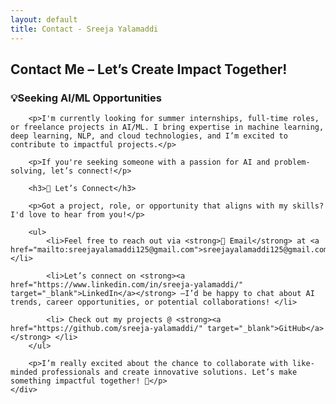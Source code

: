 ```yaml
---
layout: default
title: Contact - Sreeja Yalamaddi
---
```


<section id="contact">
    <h2>Contact Me – Let’s Create Impact Together!</h2>
    <div class="contact-info">
       <h3>💡Seeking AI/ML Opportunities</h3>

		<p>I'm currently looking for summer internships, full-time roles, or freelance projects in AI/ML. I bring expertise in machine learning, deep learning, NLP, and cloud technologies, and I’m excited to contribute to impactful projects.</p>

		<p>If you're seeking someone with a passion for AI and problem-solving, let’s connect!</p>

		<h3>📩 Let’s Connect</h3>

		<p>Got a project, role, or opportunity that aligns with my skills? I'd love to hear from you!</p>

		<ul>
			<li>Feel free to reach out via <strong>📧 Email</strong> at <a href="mailto:sreejayalamaddi125@gmail.com">sreejayalamaddi125@gmail.com</a></li>
			
			<li>Let’s connect on <strong><a href="https://www.linkedin.com/in/sreeja-yalamaddi/" target="_blank">LinkedIn</a></strong> —I’d be happy to chat about AI trends, career opportunities, or potential collaborations! </li>
			
			<li> Check out my projects @ <strong><a href="https://github.com/sreeja-yalamaddi/" target="_blank">GitHub</a></strong> </li>
		</ul>

		<p>I’m really excited about the chance to collaborate with like-minded professionals and create innovative solutions. Let’s make something impactful together! 🚀</p>
	</div>
</section>

